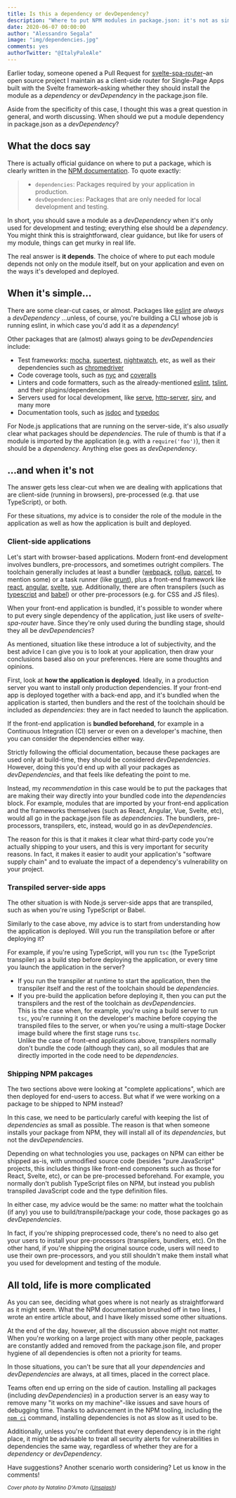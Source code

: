 ```yaml
---
title: Is this a dependency or devDependency?
description: "Where to put NPM modules in package.json: it's not as simple as it seems"
date: 2020-06-07 00:00:00
author: "Alessandro Segala"
image: "img/dependencies.jpg"
comments: yes
authorTwitter: "@ItalyPaleAle"
---
```


Earlier today, someone opened a Pull Request for [svelte-spa-router](https://github.com/ItalyPaleAle/svelte-spa-router)–an open source project I maintain as a client-side router for Single-Page Apps built with the Svelte framework–asking whether they should install the module as a *dependency* or *devDependency* in the package.json file.

Aside from the specificity of this case, I thought this was a great question in general, and worth discussing. When should we put a module dependency in package.json as a *devDependency*?

## What the docs say

There is actually official guidance on where to put a package, which is clearly written in the [NPM documentation](https://docs.npmjs.com/specifying-dependencies-and-devdependencies-in-a-package-json-file). To quote exactly:

> - `dependencies`: Packages required by your application in production.
> - `devDependencies`: Packages that are only needed for local development and testing.

In short, you should save a module as a *devDependency* when it's only used for development and testing; everything else should be a *dependency*. You might think this is straightforward, clear guidance, but like for users of my module, things can get murky in real life.

The real answer is **it depends**. The choice of where to put each module depends not only on the module itself, but on your application and even on the ways it's developed and deployed.

## When it's simple…

There are some clear-cut cases, or almost. Packages like [eslint](https://www.npmjs.com/package/eslint) are *always* a *devDependency* …unless, of course, you're building a CLI whose job is running eslint, in which case you'd add it as a *dependency*!

Other packages that are (almost) always going to be *devDependencies* include:

- Test frameworks: [mocha](https://www.npmjs.com/package/mocha), [supertest](https://www.npmjs.com/package/supertest), [nightwatch](https://www.npmjs.com/package/nightwatch), etc, as well as their dependencies such as [chromedriver](https://www.npmjs.com/package/chromedriver)
- Code coverage tools, such as [nyc](https://www.npmjs.com/package/nyc) and [coveralls](https://www.npmjs.com/package/coveralls)
- Linters and code formatters, such as the already-mentioned [eslint](https://www.npmjs.com/package/eslint), [tslint](https://www.npmjs.com/package/tslint), and their plugins/dependencies
- Servers used for local development, like [serve](https://www.npmjs.com/package/serve), [http-server](https://www.npmjs.com/package/http-server), [sirv](https://www.npmjs.com/package/sirv), and many more
- Documentation tools, such as [jsdoc](https://www.npmjs.com/package/jsdoc) and [typedoc](https://www.npmjs.com/package/typedoc)

For Node.js applications that are running on the server-side, it's also *usually* clear what packages should be *dependencies*. The rule of thumb is that if a module is imported by the application (e.g. with a `require('foo')`), then it should be a *dependency*. Anything else goes as *devDependency*.

## …and when it's not

The answer gets less clear-cut when we are dealing with applications that are client-side (running in browsers), pre-processed (e.g. that use TypeScript), or both.

For these situations, my advice is to consider the role of the module in the application as well as how the application is built and deployed.

### Client-side applications

Let's start with browser-based applications. Modern front-end development involves bundlers, pre-processors, and sometimes outright compilers. The toolchain generally includes at least a bundler ([webpack](https://www.npmjs.com/package/webpack), [rollup](https://www.npmjs.com/package/rollup), [parcel](https://www.npmjs.com/package/parcel), to mention some) or a task runner (like [grunt](https://www.npmjs.com/package/grunt)), plus a front-end framework like [react](https://www.npmjs.com/package/react), [angular](https://www.npmjs.com/package/angular), [svelte](https://www.npmjs.com/package/svelte), [vue](https://www.npmjs.com/package/vue). Additionally, there are often transpilers (such as [typescript](https://www.npmjs.com/package/typescript) and [babel](https://www.npmjs.com/package/babel)) or other pre-processors (e.g. for CSS and JS files).

When your front-end application is bundled, it's possible to wonder where to put every single dependency of the application, just like users of *svelte-spa-router* have. Since they're only used during the bundling stage, should they all be *devDependencies*?

As mentioned, situation like these introduce a lot of subjectivity, and the best advice I can give you is to look at your application, then draw your conclusions based also on your preferences. Here are some thoughts and opinions.

First, look at **how the application is deployed**. Ideally, in a production server you want to install only production dependencies. If your front-end app is deployed together with a back-end app, and it's bundled when the application is started, then bundlers and the rest of the toolchain should be included as *dependencies*: they are in fact needed to launch the application.

If the front-end application is **bundled beforehand**, for example in a Continuous Integration (CI) server or even on a developer's machine, then you can consider the dependencies either way.

Strictly following the official documentation, because these packages are used only at build-time, they should be considered *devDependencies*. However, doing this you'd end up with all your packages as *devDependencies*, and that feels like defeating the point to me.

Instead, my *recommendation* in this case would be to put the packages that are making their way directly into your bundled code into the *dependencies* block. For example, modules that are imported by your front-end application and the frameworks themselves (such as React, Angular, Vue, Svelte, etc), would all go in the package.json file as *dependencies*. The bundlers, pre-processors, transpilers, etc, instead, would go in as *devDependencies*.

The reason for this is that it makes it clear what third-party code you're actually shipping to your users, and this is very important for security reasons. In fact, it makes it easier to audit your application's "software supply chain" and to evaluate the impact of a dependency's vulnerability on your project.

### Transpiled server-side apps

The other situation is with Node.js server-side apps that are transpiled, such as when you're using TypeScript or Babel.

Similarly to the case above, my advice is to start from understanding how the application is deployed. Will you run the transpilation before or after deploying it?

For example, if you're using TypeScript, will you run `tsc` (the TypeScript transpiler) as a build step before deploying the application, or every time you launch the application in the server?

- If you run the transpiler at runtime to start the application, then the transpiler itself and the rest of the toolchain should be *dependencies*.
- If you pre-build the application before deploying it, then you can put the transpilers and the rest of the toolchain as *devDependencies*.  
This is the case when, for example, you're using a build server to run `tsc`, you're running it on the developer's machine before copying the transpiled files to the server, or when you're using a multi-stage Docker image build where the first stage runs `tsc`.  
Unlike the case of front-end applications above, transpilers normally don't bundle the code (although they can), so all modules that are directly imported in the code need to be *dependencies*.

### Shipping NPM pakcages

The two sections above were looking at "complete applications", which are then deployed for end-users to access. But what if we were working on a package to be shipped to NPM instead?

In this case, we need to be particularly careful with keeping the list of *dependencies* as small as possible. The reason is that when someone installs your package from NPM, they will install all of its *dependencies*, but not the *devDependencies*.

Depending on what technologies you use, packages on NPM can either be shipped as-is, with unmodified source code (besides "pure JavaScript" projects, this includes things like front-end components such as those for React, Svelte, etc), or can be pre-processed beforehand. For example, you normally don't publish TypeScript files on NPM, but instead you publish transpiled JavaScript code and the type definition files.

In either case, my advice would be the same: no matter what the toolchain (if any) you use to build/transpile/package your code, those packages go as *devDependencies*.

In fact, if you're shipping preprocessed code, there's no need to also get your users to install your pre-processors (transpilers, bundlers, etc). On the other hand, if you're shipping the original source code, users will need to use their own pre-processors, and you still shouldn't make them install what you used for development and testing of the module.

## All told, life is more complicated

As you can see, deciding what goes where is not nearly as straightforward as it might seem. What the NPM documentation brushed off in two lines, I wrote an entire article about, and I have likely missed some other situations.

At the end of the day, however, all the discussion above might not matter. When you're working on a large project with many other people, packages are constantly added and removed from the package.json file, and proper hygiene of all dependencies is often not a priority for teams.

In those situations, you can't be sure that all your *dependencies* and *devDependencies* are always, at all times, placed in the correct place.

Teams often end up erring on the side of caution. Installing all packages (including *devDependencies*) in a production server is an easy way to remove many "it works on my machine"-like issues and save hours of debugging time. Thanks to advancement in the NPM tooling, including the [`npm ci`](https://docs.npmjs.com/cli/ci.html) command, installing dependencies is not as slow as it used to be.

Additionally, unless you're confident that every dependency is in the right place, it might be advisable to treat all security alerts for vulnerabilities in dependencies the same way, regardless of whether they are for a *dependency* or *devDependency*.

Have suggestions? Another scenario worth considering? Let us know in the comments!

<small>*Cover photo by Natalino D'Amato ([Unsplash](https://unsplash.com/@natalino_damato))*</small>
